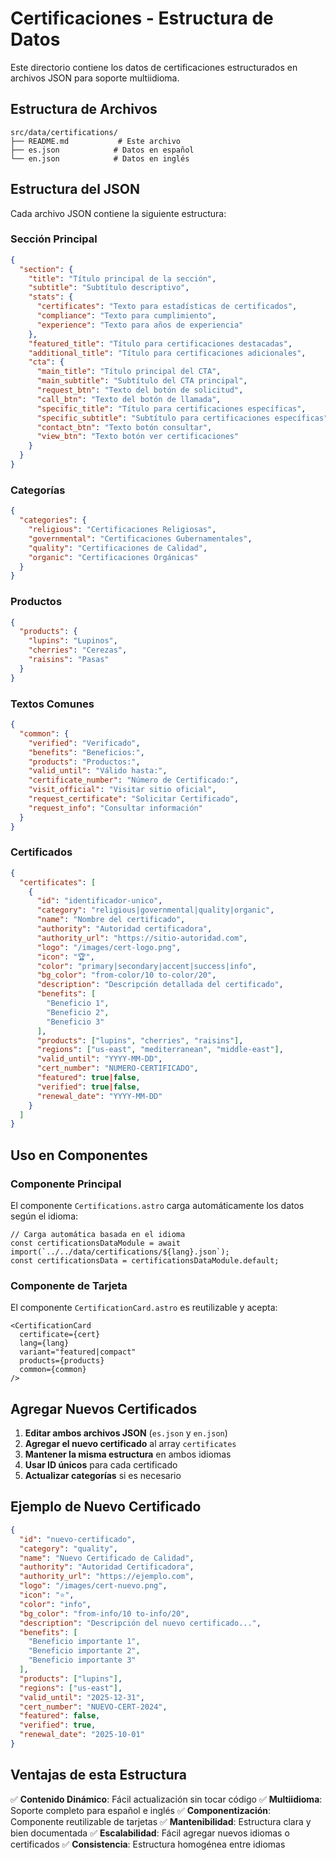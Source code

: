 # Certificaciones - Estructura de Datos

Este directorio contiene los datos de certificaciones estructurados en archivos JSON para soporte multiidioma.

## Estructura de Archivos

```
src/data/certifications/
├── README.md           # Este archivo
├── es.json            # Datos en español
└── en.json            # Datos en inglés
```

## Estructura del JSON

Cada archivo JSON contiene la siguiente estructura:

### Sección Principal
```json
{
  "section": {
    "title": "Título principal de la sección",
    "subtitle": "Subtítulo descriptivo",
    "stats": {
      "certificates": "Texto para estadísticas de certificados",
      "compliance": "Texto para cumplimiento",
      "experience": "Texto para años de experiencia"
    },
    "featured_title": "Título para certificaciones destacadas",
    "additional_title": "Título para certificaciones adicionales",
    "cta": {
      "main_title": "Título principal del CTA",
      "main_subtitle": "Subtítulo del CTA principal",
      "request_btn": "Texto del botón de solicitud",
      "call_btn": "Texto del botón de llamada",
      "specific_title": "Título para certificaciones específicas",
      "specific_subtitle": "Subtítulo para certificaciones específicas",
      "contact_btn": "Texto botón consultar",
      "view_btn": "Texto botón ver certificaciones"
    }
  }
}
```

### Categorías
```json
{
  "categories": {
    "religious": "Certificaciones Religiosas",
    "governmental": "Certificaciones Gubernamentales",
    "quality": "Certificaciones de Calidad",
    "organic": "Certificaciones Orgánicas"
  }
}
```

### Productos
```json
{
  "products": {
    "lupins": "Lupinos",
    "cherries": "Cerezas",
    "raisins": "Pasas"
  }
}
```

### Textos Comunes
```json
{
  "common": {
    "verified": "Verificado",
    "benefits": "Beneficios:",
    "products": "Productos:",
    "valid_until": "Válido hasta:",
    "certificate_number": "Número de Certificado:",
    "visit_official": "Visitar sitio oficial",
    "request_certificate": "Solicitar Certificado",
    "request_info": "Consultar información"
  }
}
```

### Certificados
```json
{
  "certificates": [
    {
      "id": "identificador-unico",
      "category": "religious|governmental|quality|organic",
      "name": "Nombre del certificado",
      "authority": "Autoridad certificadora",
      "authority_url": "https://sitio-autoridad.com",
      "logo": "/images/cert-logo.png",
      "icon": "🏆",
      "color": "primary|secondary|accent|success|info",
      "bg_color": "from-color/10 to-color/20",
      "description": "Descripción detallada del certificado",
      "benefits": [
        "Beneficio 1",
        "Beneficio 2",
        "Beneficio 3"
      ],
      "products": ["lupins", "cherries", "raisins"],
      "regions": ["us-east", "mediterranean", "middle-east"],
      "valid_until": "YYYY-MM-DD",
      "cert_number": "NUMERO-CERTIFICADO",
      "featured": true|false,
      "verified": true|false,
      "renewal_date": "YYYY-MM-DD"
    }
  ]
}
```

## Uso en Componentes

### Componente Principal
El componente `Certifications.astro` carga automáticamente los datos según el idioma:

```astro
// Carga automática basada en el idioma
const certificationsDataModule = await import(`../../data/certifications/${lang}.json`);
const certificationsData = certificationsDataModule.default;
```

### Componente de Tarjeta
El componente `CertificationCard.astro` es reutilizable y acepta:

```astro
<CertificationCard
  certificate={cert}
  lang={lang}
  variant="featured|compact"
  products={products}
  common={common}
/>
```

## Agregar Nuevos Certificados

1. **Editar ambos archivos JSON** (`es.json` y `en.json`)
2. **Agregar el nuevo certificado** al array `certificates`
3. **Mantener la misma estructura** en ambos idiomas
4. **Usar ID únicos** para cada certificado
5. **Actualizar categorías** si es necesario

## Ejemplo de Nuevo Certificado

```json
{
  "id": "nuevo-certificado",
  "category": "quality",
  "name": "Nuevo Certificado de Calidad",
  "authority": "Autoridad Certificadora",
  "authority_url": "https://ejemplo.com",
  "logo": "/images/cert-nuevo.png",
  "icon": "⭐",
  "color": "info",
  "bg_color": "from-info/10 to-info/20",
  "description": "Descripción del nuevo certificado...",
  "benefits": [
    "Beneficio importante 1",
    "Beneficio importante 2",
    "Beneficio importante 3"
  ],
  "products": ["lupins"],
  "regions": ["us-east"],
  "valid_until": "2025-12-31",
  "cert_number": "NUEVO-CERT-2024",
  "featured": false,
  "verified": true,
  "renewal_date": "2025-10-01"
}
```

## Ventajas de esta Estructura

✅ **Contenido Dinámico**: Fácil actualización sin tocar código
✅ **Multiidioma**: Soporte completo para español e inglés
✅ **Componentización**: Componente reutilizable de tarjetas
✅ **Mantenibilidad**: Estructura clara y bien documentada
✅ **Escalabilidad**: Fácil agregar nuevos idiomas o certificados
✅ **Consistencia**: Estructura homogénea entre idiomas
